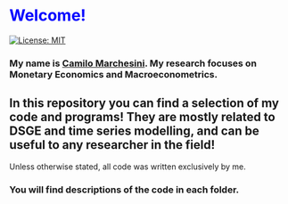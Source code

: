 
# <span style="color:blue">Welcome\!</span>

[![License: MIT](https://img.shields.io/badge/License-MIT-yellow.svg)](https://opensource.org/licenses/MIT)

### My name is  [Camilo Marchesini](https://camilomrch.github.io/). My research focuses on Monetary Economics and Macroeconometrics.

## In this repository you can find a selection of my code and programs\! They are mostly related to DSGE and time series modelling, and can be useful to any researcher in the field\! 
Unless otherwise stated, all code was written exclusively by me.

### You will find descriptions of the code in each folder.





